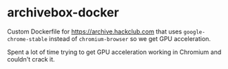 # archivebox-docker

Custom Dockerfile for https://archive.hackclub.com that uses `google-chrome-stable` instead of `chromium-browser` so we get GPU acceleration.

Spent a lot of time trying to get GPU acceleration working in Chromium and couldn't crack it.
